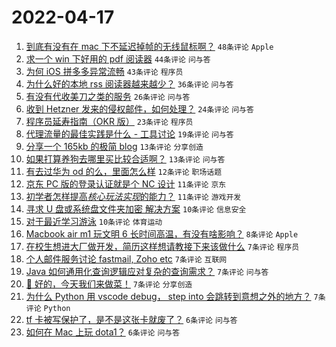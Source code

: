 # 2022-04-17

1. [到底有没有在 mac 下不延迟掉帧的无线鼠标啊？](https://www.v2ex.com/t/847445) `48条评论` `Apple`
1. [求一个 win 下好用的 pdf 阅读器](https://www.v2ex.com/t/847433) `44条评论` `问与答`
1. [为何 iOS 拼多多异常流畅](https://www.v2ex.com/t/847440) `43条评论` `程序员`
1. [为什么好的本地 rss 阅读器越来越少？](https://www.v2ex.com/t/847435) `36条评论` `问与答`
1. [有没有代收美刀之类的服务](https://www.v2ex.com/t/847495) `26条评论` `问与答`
1. [收到 Hetzner 发来的侵权邮件，如何处理？](https://www.v2ex.com/t/847456) `24条评论` `问与答`
1. [程序员延寿指南（OKR 版）](https://www.v2ex.com/t/847490) `23条评论` `程序员`
1. [代理流量的最佳实践是什么 - 工具讨论](https://www.v2ex.com/t/847446) `19条评论` `问与答`
1. [分享一个 165kb 的极简 blog](https://www.v2ex.com/t/847442) `13条评论` `分享创造`
1. [如果打算养狗去哪里买比较合适啊？](https://www.v2ex.com/t/847432) `13条评论` `问与答`
1. [有去过华为 od 的么，里面怎么样](https://www.v2ex.com/t/847441) `12条评论` `职场话题`
1. [京东 PC 版的登录认证就是个 NC 设计](https://www.v2ex.com/t/847455) `11条评论` `京东`
1. [初学者怎样提高*核心玩法实现*的能力？](https://www.v2ex.com/t/847454) `11条评论` `游戏开发`
1. [寻求 U 盘或系统盘文件夹加密 解决方案](https://www.v2ex.com/t/847500) `10条评论` `信息安全`
1. [对于最近学习游泳](https://www.v2ex.com/t/847439) `10条评论` `体育运动`
1. [Macbook air m1 玩文明 6 长时间高温，有没有啥影响？](https://www.v2ex.com/t/847471) `8条评论` `Apple`
1. [在校生想进大厂做开发，简历这样想请教接下来该做什么](https://www.v2ex.com/t/847508) `7条评论` `程序员`
1. [个人邮件服务讨论 fastmail, Zoho etc](https://www.v2ex.com/t/847503) `7条评论` `互联网`
1. [Java 如何通用化查询逻辑应对复杂的查询需求？](https://www.v2ex.com/t/847485) `7条评论` `问与答`
1. [🍲 好的，今天我们来做菜！](https://www.v2ex.com/t/847481) `7条评论` `分享创造`
1. [为什么 Python 用 vscode debug， step into 会跳转到意想之外的地方？](https://www.v2ex.com/t/847478) `7条评论` `Python`
1. [tf 卡被写保护了，是不是这张卡就废了？](https://www.v2ex.com/t/847504) `6条评论` `问与答`
1. [如何在 Mac 上玩 dota1？](https://www.v2ex.com/t/847460) `6条评论` `问与答`
